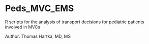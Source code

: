 # Peds_MVC_EMS
R scripts for the analysis of transport decisions for pediatric patients involved in MVCs

Author: Thomas Hartka, MD, MS
